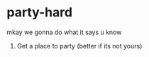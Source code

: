 # party-hard
mkay we gonna do what it says u know
1. Get a place to party (better if its not yours)
